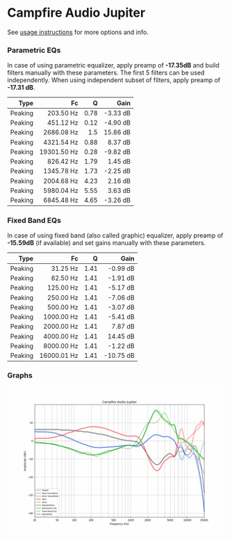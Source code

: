 # Campfire Audio Jupiter
See [usage instructions](https://github.com/jaakkopasanen/AutoEq#usage) for more options and info.

### Parametric EQs
In case of using parametric equalizer, apply preamp of **-17.35dB** and build filters manually
with these parameters. The first 5 filters can be used independently.
When using independent subset of filters, apply preamp of **-17.31 dB**.

| Type    | Fc          |    Q | Gain     |
|--------:|------------:|-----:|---------:|
| Peaking | 203.50 Hz   | 0.78 | -3.33 dB |
| Peaking | 451.12 Hz   | 0.12 | -4.90 dB |
| Peaking | 2686.08 Hz  | 1.5  | 15.86 dB |
| Peaking | 4321.54 Hz  | 0.88 | 8.37 dB  |
| Peaking | 19301.50 Hz | 0.28 | -9.82 dB |
| Peaking | 826.42 Hz   | 1.79 | 1.45 dB  |
| Peaking | 1345.78 Hz  | 1.73 | -2.25 dB |
| Peaking | 2004.68 Hz  | 4.23 | 2.16 dB  |
| Peaking | 5980.04 Hz  | 5.55 | 3.63 dB  |
| Peaking | 6845.48 Hz  | 4.65 | -3.26 dB |

### Fixed Band EQs
In case of using fixed band (also called graphic) equalizer, apply preamp of **-15.59dB**
(if available) and set gains manually with these parameters.

| Type    | Fc          |    Q | Gain      |
|--------:|------------:|-----:|----------:|
| Peaking | 31.25 Hz    | 1.41 | -0.99 dB  |
| Peaking | 62.50 Hz    | 1.41 | -1.91 dB  |
| Peaking | 125.00 Hz   | 1.41 | -5.17 dB  |
| Peaking | 250.00 Hz   | 1.41 | -7.06 dB  |
| Peaking | 500.00 Hz   | 1.41 | -3.07 dB  |
| Peaking | 1000.00 Hz  | 1.41 | -5.41 dB  |
| Peaking | 2000.00 Hz  | 1.41 | 7.87 dB   |
| Peaking | 4000.00 Hz  | 1.41 | 14.45 dB  |
| Peaking | 8000.00 Hz  | 1.41 | -1.22 dB  |
| Peaking | 16000.01 Hz | 1.41 | -10.75 dB |

### Graphs
![](./Campfire%20Audio%20Jupiter.png)